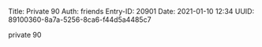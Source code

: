 Title: Private 90
Auth: friends
Entry-ID: 20901
Date: 2021-01-10 12:34
UUID: 89100360-8a7a-5256-8ca6-f44d5a4485c7

private 90
